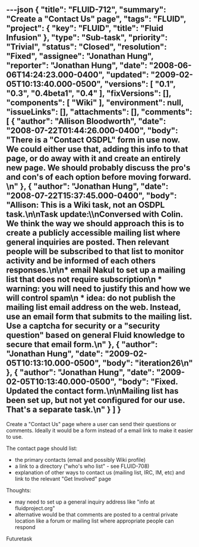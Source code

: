 ---json
{
  "title": "FLUID-712",
  "summary": "Create a \"Contact Us\" page",
  "tags": "FLUID",
  "project": {
    "key": "FLUID",
    "title": "Fluid Infusion"
  },
  "type": "Sub-task",
  "priority": "Trivial",
  "status": "Closed",
  "resolution": "Fixed",
  "assignee": "Jonathan Hung",
  "reporter": "Jonathan Hung",
  "date": "2008-06-06T14:24:23.000-0400",
  "updated": "2009-02-05T10:13:40.000-0500",
  "versions": [
    "0.1",
    "0.3",
    "0.4beta1",
    "0.4"
  ],
  "fixVersions": [],
  "components": [
    "Wiki"
  ],
  "environment": null,
  "issueLinks": [],
  "attachments": [],
  "comments": [
    {
      "author": "Allison Bloodworth",
      "date": "2008-07-22T01:44:26.000-0400",
      "body": "There is a \"Contact OSDPL\" form in use now. We could either use that, adding this info to that page, or do away with it and create an entirely new page. We should probably discuss the pro's and con's of each option before moving forward.&#x20;\n"
    },
    {
      "author": "Jonathan Hung",
      "date": "2008-07-22T15:37:45.000-0400",
      "body": "Allison: This is a Wiki task, not an OSDPL task.\n\nTask update:\\\nConversed with Colin. We think the way we should approach this is to create a publicly accessible mailing list where general inquiries are posted. Then relevant people will be subscribed to that list to monitor activity and be informed of each others responses.\n\n* email Nakul to set up a mailing list that does not require subscription\n  * warning: you will need to justify this and how we will control spam\n  * idea: do not publish the mailing list email address on the web. Instead, use an email form that submits to the mailing list. Use a captcha for security or a \"security question\" based on general Fluid knowledge to secure that email form.\n"
    },
    {
      "author": "Jonathan Hung",
      "date": "2009-02-05T10:13:10.000-0500",
      "body": "iteration26\n"
    },
    {
      "author": "Jonathan Hung",
      "date": "2009-02-05T10:13:40.000-0500",
      "body": "Fixed. Updated the contact form.\n\nMailing list has been set up, but not yet configured for our use. That's a separate task.\n"
    }
  ]
}
---
Create a "Contact Us" page where a user can send their questions or comments. Ideally it would be a form instead of a email link to make it easier to use.

The contact page should list:

* the primary contacts (email and possibly Wiki profile)
* a link to a directory ("who's who list" - see FLUID-708)
* explanation of other ways to contact us (mailing list, IRC, IM, etc) and link to the relevant "Get Involved" page

Thoughts:

* may need to set up a general inquiry address like "info at fluidproject.org"
* alternative would be that comments are posted to a central private location like a forum or mailing list where appropriate people can respond

Futuretask

        